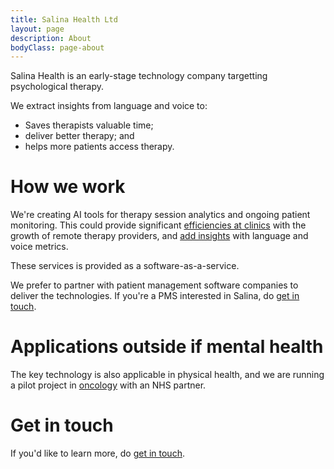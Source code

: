 ```yaml
---
title: Salina Health Ltd
layout: page
description: About
bodyClass: page-about
---
```


Salina Health is an early-stage technology company targetting psychological therapy.

We extract insights from language and voice to:

- Saves therapists valuable time;
- deliver better therapy; and
- helps more patients access therapy.

# How we work

We're creating AI tools for therapy session analytics and ongoing patient monitoring. This could provide significant [efficiencies at clinics](/mental-health) with the growth of remote therapy providers, and [add insights](/voice-markers) with language and voice metrics. 

These services is provided as a software-as-a-service.

We prefer to partner with patient management software companies to deliver the technologies. If you're a PMS interested in Salina, do [get in touch](/contact).

# Applications outside if mental health

The key technology is also applicable in physical health, and we are running a pilot project in [oncology](/oncology) with an NHS partner.

# Get in touch

If you'd like to learn more, do [get in touch](/contact).
